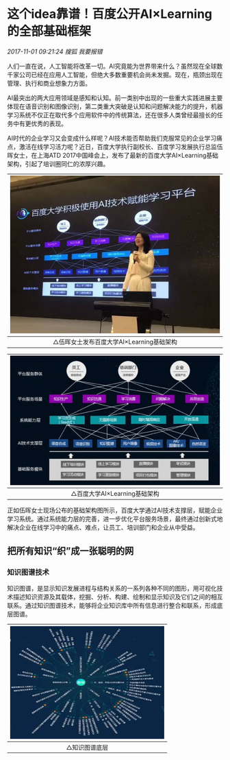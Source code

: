 # 这个idea靠谱！百度公开AI×Learning的全部基础框架
_2017-11-01 09:21:24 搜狐 我要报错_

人们一直在说，人工智能将改革一切。AI究竟能为世界带来什么？虽然现在全球数千家公司已经在应用人工智能，但绝大多数重要机会尚未发掘。现在，瓶颈出现在管理、执行和商业想象力方面。

AI最突出的两大应用领域是感知和认知。前一类别中出现的一些重大实践进展主要体现在语音识别和图像识别，第二类重大突破是认知和问题解决能力的提升，机器学习系统不仅正在取代多个应用软件中的传统算法，还在很多人类曾经最擅长的任务中有更优秀的表现。

AI时代的企业学习又会变成什么样呢？AI技术能否帮助我们克服常见的企业学习痛点，激活在线学习活力呢？近日，百度大学执行副校长、百度学习发展执行总监伍晖女士，在上海ATD 2017中国峰会上，发布了最新的百度大学AI×Learning基础架构，引起了培训圈同仁的浓厚兴趣。

| ![](./1.jpeg) |
|:-------------:|
| △伍晖女士发布百度大学AI×Learning基础架构 |

| ![](./2.jpeg) |
|:-------------:|
| △百度大学AI×Learning基础架构 |

正如伍晖女士现场公布的基础架构图所示，百度大学通过AI技术支撑层，赋能企业学习系统。通过系统能力层的完善，进一步优化平台服务场景，最终通过创新式地解决企业在线学习中的痛点、难点，让员工、培训部门和企业从中受益。

## 把所有知识“织”成一张聪明的网

### 知识图谱技术

知识图谱，是显示知识发展进程与结构关系的一系列各种不同的图形，用可视化技术描述知识资源及其载体，挖掘、分析、构建、绘制和显示知识及它们之间的相互联系。通过知识图谱技术，能够将企业知识库中所有信息进行整合和联系，形成底层图谱。

| ![](./3.jpeg) |
|:-------------:|
| △知识图谱底层 |
